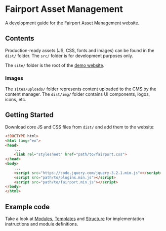 # Fairport Asset Management

A development guide for the Fairport Asset Management website.




## Contents

Production-ready assets (JS, CSS, fonts and images) can be found in the `dist/` folder. The `src/` folder is for development purposes only.

The `site/` folder is the root of the [demo website](http://dev.bigfatideas.com/Fairport/site/).

### Images

The `sites/uploads/` folder represents content uploaded to the CMS by the content manager. The `dist/img/` folder contains UI components, logos, icons, etc.


## Getting Started

Download core JS and CSS files from `dist/` and add them to the website:

```html
<!DOCTYPE html>
<html lang="en">
<head>
    ...
    <link rel="stylesheet" href="path/to/fairport.css">
</head>
<body>
    ...
    <script src="https://code.jquery.com/jquery-3.2.1.min.js"></script>
    <script src="path/to/plugins.min.js"></script>
    <script src="path/to/fairport.min.js"></script>
</body>
</html>
```

## Example code

Take a look at [Modules](MODULES.md), [Templates](TEMPLATES.md) and [Structure](STRUCTURE.md) for implementation instructions and module definitions.
